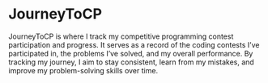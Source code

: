 # JourneyToCP
JourneyToCP is where I track my competitive programming contest participation and progress. It serves as a record of the coding contests I’ve participated in, the problems I’ve solved, and my overall performance. By tracking my journey, I aim to stay consistent, learn from my mistakes, and improve my problem-solving skills over time.
